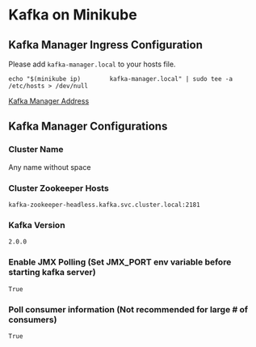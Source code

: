 # Kafka on Minikube

## Kafka Manager Ingress Configuration

Please add `kafka-manager.local` to your hosts file.

```
echo "$(minikube ip)        kafka-manager.local" | sudo tee -a /etc/hosts > /dev/null
```

[Kafka Manager Address](http://kafka-manager.local)

## Kafka Manager Configurations

### Cluster Name

Any name without space

### Cluster Zookeeper Hosts

```
kafka-zookeeper-headless.kafka.svc.cluster.local:2181
```

### Kafka Version

```
2.0.0
```

### Enable JMX Polling (Set JMX_PORT env variable before starting kafka server)

```
True
```

### Poll consumer information (Not recommended for large # of consumers)

```
True
```
